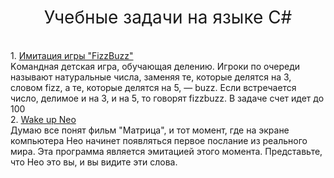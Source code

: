 <h1 style="font-weight:normal" align="center">
  &nbsp;Учебные задачи на языке C#&nbsp;
</h1>

<br>
1. <a href="https://github.com/Pavel891/C_sharp/tree/main/lerning_task/fizzbuzz_game">Имитация игры "FizzBuzz"</a>
<br>Kомандная детская игра, обучающая делению. Игроки по очереди называют натуральные числа, заменяя те, которые делятся на 3, словом fizz, а те, которые делятся на 5, — buzz. Если встречается число, делимое и на 3, и на 5, то говорят fizzbuzz. В задаче счет идет до 100
<br>
2. <a href="https://github.com/Pavel891/C_sharp/tree/main/lerning_task/wake_up_neo">Wake up Neo</a>
<br>Думаю все понят фильм "Матрица", и тот момент, где на экране компьютера Нео начинет появляться первое послание из реального мира. Эта программа является эмитацией этого момента. Представьте, что Нео это вы, и вы видите эти слова.
